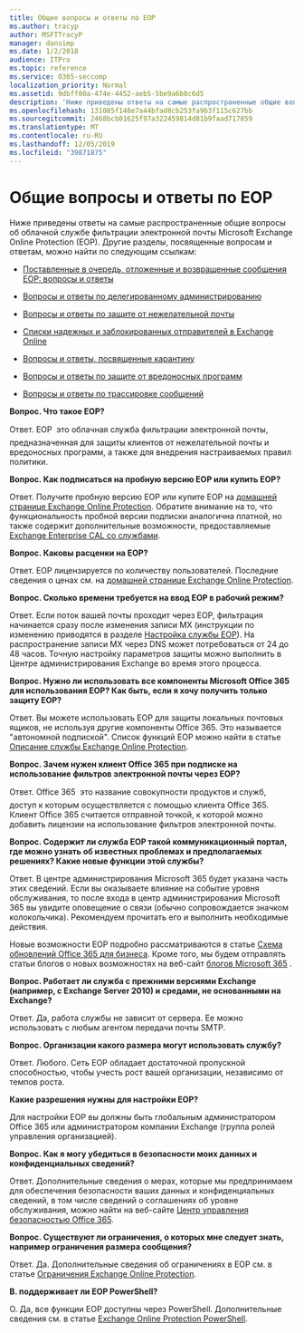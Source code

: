 ```yaml
---
title: Общие вопросы и ответы по EOP
ms.author: tracyp
author: MSFTTracyP
manager: dansimp
ms.date: 1/2/2018
audience: ITPro
ms.topic: reference
ms.service: O365-seccomp
localization_priority: Normal
ms.assetid: 9dbff00a-474e-4452-aeb5-5be9a6b8c6d5
description: 'Ниже приведены ответы на самые распространенные общие вопросы об облачной службе фильтрации электронной почты Microsoft Exchange Online Protection (EOP). Другие разделы, посвященные вопросам и ответам, можно найти по следующим ссылкам:'
ms.openlocfilehash: 131085f148e7a44bfad8cb253fa9b3f115c627bb
ms.sourcegitcommit: 2468bcb01625f97a322459814d81b9faad717859
ms.translationtype: MT
ms.contentlocale: ru-RU
ms.lasthandoff: 12/05/2019
ms.locfileid: "39871875"
---
```

# <a name="eop-general-faq"></a>Общие вопросы и ответы по EOP

Ниже приведены ответы на самые распространенные общие вопросы об облачной службе фильтрации электронной почты Microsoft Exchange Online Protection (EOP). Другие разделы, посвященные вопросам и ответам, можно найти по следующим ссылкам:

- [Поставленные в очередь, отложенные и возвращенные сообщения EOP: вопросы и ответы](eop-queued-deferred-and-bounced-messages-faq.md)

- [Вопросы и ответы по делегированному администрированию](delegated-administration-faq.md)

- [Вопросы и ответы по защите от нежелательной почты](anti-spam-protection-faq.md)

- [Списки надежных и заблокированных отправителей в Exchange Online](safe-sender-and-blocked-sender-lists-faq.md)

- [Вопросы и ответы, посвященные карантину](quarantine-faq.md)

- [Вопросы и ответы по защите от вредоносных программ](anti-malware-protection-faq-eop.md)

- [Вопросы и ответы по трассировке сообщений](https://docs.microsoft.com/exchange/monitoring/trace-an-email-message/message-trace-faq)

**Вопрос. Что такое EOP?**

Ответ. EOP  это облачная служба фильтрации электронной почты, предназначенная для защиты клиентов от нежелательной почты и вредоносных программ, а также для внедрения настраиваемых правил политики.

**Вопрос. Как подписаться на пробную версию EOP или купить EOP?**

Ответ. Получите пробную версию EOP или купите EOP на [домашней странице Exchange Online Protection](https://products.office.com/exchange/exchange-email-security-spam-protection). Обратите внимание на то, что функциональность пробной версии подписки аналогична платной, но также содержит дополнительные возможности, предоставляемые [Exchange Enterprise CAL со службами](https://products.office.com/exchange/microsoft-exchange-server-licensing-licensing-overview).

**Вопрос. Каковы расценки на EOP?**

Ответ. EOP лицензируется по количеству пользователей. Последние сведения о ценах см. на [домашней странице Exchange Online Protection](https://products.office.com/exchange/exchange-email-security-spam-protection).

**Вопрос. Сколько времени требуется на ввод EOP в рабочий режим?**

Ответ. Если поток вашей почты проходит через EOP, фильтрация начинается сразу после изменения записи MX (инструкции по изменению приводятся в разделе [Настройка службы EOP](set-up-your-eop-service.md)). На распространение записи MX через DNS может потребоваться от 24 до 48 часов. Точную настройку параметров защиты можно выполнить в Центре администрирования Exchange во время этого процесса.

**Вопрос. Нужно ли использовать все компоненты Microsoft Office 365 для использования EOP? Как быть, если я хочу получить только защиту EOP?**

Ответ. Вы можете использовать EOP для защиты локальных почтовых ящиков, не используя другие компоненты Office 365. Это называется "автономной подпиской". Список функций EOP можно найти в статье [Описание службы Exchange Online Protection](https://docs.microsoft.com/office365/servicedescriptions/exchange-online-protection-service-description/exchange-online-protection-service-description).

**Вопрос. Зачем нужен клиент Office 365 при подписке на использование фильтров электронной почты через EOP?**

Ответ. Office 365  это название совокупности продуктов и служб, доступ к которым осуществляется с помощью клиента Office 365. Клиент Office 365 считается отправной точкой, к которой можно добавить лицензии на использование фильтров электронной почты.

**Вопрос. Содержит ли служба EOP такой коммуникационный портал, где можно узнать об известных проблемах и предполагаемых решениях? Какие новые функции этой службы?**

Ответ. В центре администрирования Microsoft 365 будет указана часть этих сведений. Если вы оказываете влияние на событие уровня обслуживания, то после входа в центр администрирования Microsoft 365 вы увидите оповещение о связи (обычно сопровождается значком колокольчика). Рекомендуем прочитать его и выполнить необходимые действия.

Новые возможности EOP подробно рассматриваются в статье [Схема обновлений Office 365 для бизнеса](https://www.microsoft.com/microsoft-365/roadmap?filters=O365). Кроме того, мы будем отправлять статьи блогов о новых возможностях на веб-сайт [блогов Microsoft 365](https://www.microsoft.com/microsoft-365/blog/) .

**Вопрос. Работает ли служба с прежними версиями Exchange (например, с Exchange Server 2010) и средами, не основанными на Exchange?**

Ответ. Да, работа службы не зависит от сервера. Ее можно использовать с любым агентом передачи почты SMTP.

**Вопрос. Организации какого размера могут использовать службу?**

Ответ. Любого. Сеть EOP обладает достаточной пропускной способностью, чтобы учесть рост вашей организации, независимо от темпов роста.

**Какие разрешения нужны для настройки EOP?**

Для настройки EOP вы должны быть глобальным администратором Office 365 или администратором компании Exchange (группа ролей управления организацией).

**Вопрос. Как я могу убедиться в безопасности моих данных и конфиденциальных сведений?**

Ответ. Дополнительные сведения о мерах, которые мы предпринимаем для обеспечения безопасности ваших данных и конфиденциальных сведений, в том числе сведений о соглашениях об уровне обслуживания, можно найти на веб-сайте [Центр управления безопасностью Office 365](https://www.microsoft.com/trust-center).

**Вопрос. Существуют ли ограничения, о которых мне следует знать, например ограничения размера сообщения?**

Ответ. Да. Дополнительные сведения об ограничениях в EOP см. в статье [Ограничения Exchange Online Protection](https://docs.microsoft.com/office365/servicedescriptions/exchange-online-protection-service-description/exchange-online-protection-limits).

**В. поддерживает ли EOP PowerShell?**

О. Да, все функции EOP доступны через PowerShell. Дополнительные сведения см. в статье [Exchange Online Protection PowerShell](https://docs.microsoft.com/powershell/exchange/exchange-eop/exchange-online-protection-powershell).
